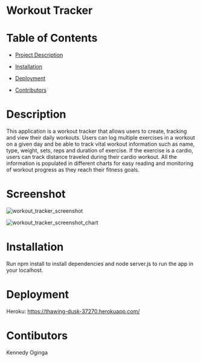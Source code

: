 # Workout Tracker

# Table of Contents
* [Project Description](#Description)

* [Installation](#Installation)

* [Deployment](#Deployment)

* [Contributors](#Contributors)


# Description
This application is a workout tracker that allows users to create, tracking and view their daily workouts. Users can log multiple exercises in a workout on a given day and be able to track vital workout information such as name, type, weight, sets, reps and duration of exercise. If the exercise is a cardio, users can track distance traveled during their cardio workout. All the information is populated in different charts for easy reading and monitoring of workout progress as they reach their fitness goals.

# Screenshot
![workout_tracker_screenshot](https://user-images.githubusercontent.com/72943649/103958732-58254c80-5113-11eb-86d2-5d62460662a2.PNG)

![workout_tracker_screenshot_chart](https://user-images.githubusercontent.com/72943649/103958794-8d319f00-5113-11eb-94e8-97926e237a66.PNG)


# Installation
Run npm install to install dependencies and node server.js to run the app in your localhost.


# Deployment
Heroku: https://thawing-dusk-37270.herokuapp.com/

# Contibutors
Kennedy Oginga
